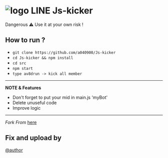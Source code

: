 # ![logo](src/LINE.png) LINE Js-kicker

Dangerous ⚠ Use it at your own risk !


How to run ?
------
- `git clone https://github.com/a040900/Js-kicker`
- `cd Js-kicker && npm install`
- `cd src`
- `npm start`
- `type av8drun -> kick all member`

----
**NOTE & Features** 
- Don't forget to put your mid in main.js 'myBot'
- Delete unuseful code 
- Improve logic
----

*Fork From* [here](https://github.com/rnjacky777/785)

## Fix and upload by 
[@author](https://line.me/ti/p/3eamxoks_T)
